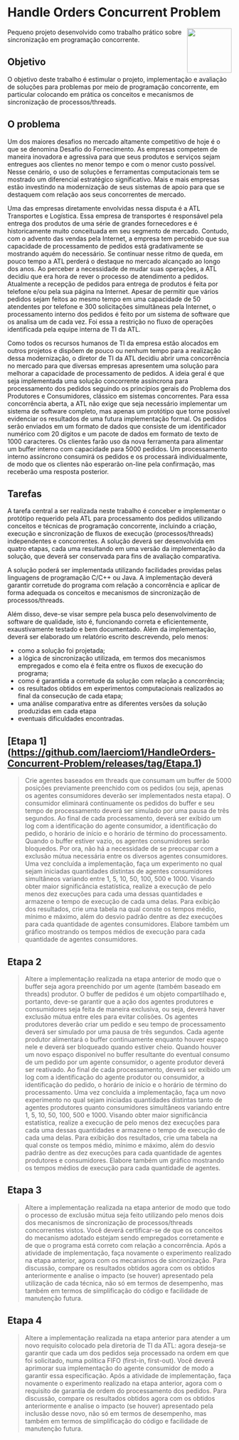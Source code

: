 # Handle Orders Concurrent Problem
<img src="https://upload.wikimedia.org/wikipedia/commons/thumb/0/05/Flag_of_Brazil.svg/2000px-Flag_of_Brazil.svg.png" align="right" width="100">

Pequeno projeto desenvolvido como trabalho prático sobre sincronização em programação concorrente.

## Objetivo
  
  O objetivo deste trabalho é estimular o projeto, implementação e avaliação de soluções para problemas por meio de programação concorrente, em particular colocando em prática os conceitos e mecanismos de sincronização de processos/threads.
  
## O problema

  Um dos maiores desafios no mercado altamente competitivo de hoje é o que se denomina Desafio do Fornecimento. As empresas competem de maneira inovadora e agressiva para que seus produtos e serviços sejam entregues aos clientes no menor tempo e com o menor custo possível. Nesse cenário, o uso de soluções e ferramentas computacionais tem se mostrado um diferencial estratégico significativo. Mais e mais empresas estão investindo na modernização de seus sistemas de apoio para que se destaquem com relação aos seus concorrentes de mercado.

  Uma das empresas diretamente envolvidas nessa disputa é a ATL Transportes e Logística. Essa empresa de transportes é responsável pela entrega dos produtos de uma série de grandes fornecedores e é historicamente muito conceituada em seu segmento de mercado. Contudo, com o advento das vendas pela Internet, a empresa tem percebido que sua capacidade de processamento de pedidos está gradativamente se mostrando aquém do necessário. Se continuar nesse ritmo de queda, em pouco tempo a ATL perderá o destaque no mercado alcançado ao longo dos anos. Ao perceber a necessidade de mudar suas operações, a ATL decidiu que era hora de rever o processo de atendimento a pedidos. Atualmente a recepção de pedidos para entrega de produtos é feita por telefone e/ou pela sua página na Internet. Apesar de permitir que vários pedidos sejam feitos ao mesmo tempo em uma capacidade de 50 atendentes por telefone e 300 solicitações simultâneas pela Internet, o processamento interno dos pedidos é feito por um sistema de software que os analisa um de cada vez. Foi essa a restrição no fluxo de operações identificada pela equipe interna de TI da ATL.

  Como todos os recursos humanos de TI da empresa estão alocados em outros projetos e dispõem de pouco ou nenhum tempo para a realização dessa modernização, o diretor de TI da ATL decidiu abrir uma concorrência no mercado para que diversas empresas apresentem uma solução para melhorar a capacidade de processamento de pedidos. A ideia geral é que seja implementada uma solução concorrente assíncrona para processamento dos pedidos seguindo os princípios gerais do Problema dos Produtores e Consumidores, clássico em sistemas concorrentes. Para essa concorrência aberta, a ATL não exige que seja necessário implementar um sistema de software completo, mas apenas um protótipo que torne possível evidenciar os resultados de uma futura implementação formal. Os pedidos serão enviados em um formato de dados que consiste de um identificador numérico com 20 dígitos e um pacote de dados em formato de texto de 1000 caracteres. Os clientes farão uso da nova ferramenta para alimentar um buffer interno com capacidade para 5000 pedidos. Um processamento interno assíncrono consumirá os pedidos e os processará individualmente, de modo que os clientes não esperarão on-line pela confirmação, mas receberão uma resposta posterior.
  
## Tarefas
  
  A tarefa central a ser realizada neste trabalho é conceber e implementar o protótipo requerido pela ATL para processamento dos pedidos utilizando conceitos e técnicas de programação concorrente, incluindo a criação, execução e sincronização de fluxos de execução (processos/threads) independentes e concorrentes. A solução deverá ser desenvolvida em quatro etapas, cada uma resultando em uma versão da implementação da solução, que deverá ser conservada para fins de avaliação comparativa.
  
  A solução poderá ser implementada utilizando facilidades providas pelas linguagens de programação C/C++ ou Java. A implementação deverá garantir corretude do programa com relação a concorrência e aplicar de forma adequada os conceitos e mecanismos de sincronização de processos/threads.
  
  Além disso, deve-se visar sempre pela busca pelo desenvolvimento de software de qualidade, isto é, funcionando correta e eficientemente, exaustivamente testado e bem documentado. Além da implementação, deverá ser elaborado um relatório escrito descrevendo, pelo menos:
  * como a solução foi projetada;
  * a lógica de sincronização utilizada, em termos dos mecanismos empregados e como ela é feita entre
os fluxos de execução do programa;
  * como é garantida a corretude da solução com relação a concorrência;
  * os resultados obtidos em experimentos computacionais realizados ao final da consecução de cada
etapa;
  * uma análise comparativa entre as diferentes versões da solução produzidas em cada etapa
  * eventuais dificuldades encontradas.
  
## [Etapa 1] (https://github.com/laerciom1/HandleOrders-Concurrent-Problem/releases/tag/Etapa.1)
> Crie agentes baseados em threads que consumam um buffer de 5000 posições previamente preenchido com os pedidos (ou seja, apenas os agentes consumidores deverão ser implementados nesta etapa). O consumidor eliminará continuamente os pedidos do buffer e seu tempo de processamento deverá ser simulado por uma pausa de três segundos. Ao final de cada processamento, deverá ser exibido um log com a identificação do agente consumidor, a identificação do pedido, o horário de início e o horário de término do processamento. Quando o buffer estiver vazio, os agentes consumidores serão bloquedos. Por ora, não há a necessidade de se preocupar com a exclusão mútua necessária entre os diversos agentes consumidores. Uma vez concluída a implementação, faça um experimento no qual sejam iniciadas quantidades distintas de agentes consumidores simultâneos variando entre 1, 5, 10, 50, 100, 500 e 1000. Visando obter maior significância estatística, realize a execução de pelo menos dez execuções para cada uma dessas quantidades e armazene o tempo de execução de cada uma delas. Para exibição dos resultados, crie uma tabela na qual conste os tempos médio, mínimo e máximo, além do desvio padrão dentre as dez execuções para cada quantidade de agentes consumidores. Elabore também um gráfico mostrando os tempos médios de execução para cada quantidade de agentes consumidores.

## Etapa 2
> Altere a implementação realizada na etapa anterior de modo que o buffer seja agora preenchido por um agente (também baseado em threads) produtor. O buffer de pedidos é um objeto compartilhado e, portanto, deve-se garantir que a ação dos agentes produtores e consumidores seja feita de maneira exclusiva, ou seja, deverá haver exclusão mútua entre eles para evitar colisões. Os agentes produtores deverão criar um pedido e seu tempo de processamento deverá ser simulado por uma pausa de três segundos. Cada agente produtor alimentará o buffer continuamente enquanto houver espaço nele e deverá ser bloqueado quando estiver cheio. Quando houver um novo espaço disponível no buffer resultante do eventual consumo de um pedido por um agente consumidor, o agente produtor deverá ser reativado. Ao final de cada processamento, deverá ser exibido um log com a identificação do agente produtor ou consumidor, a identificação do pedido, o horário de início e o horário de término do processamento. Uma vez concluída a implementação, faça um novo experimento no qual sejam iniciadas quantidades distintas tanto de agentes produtores quanto consumidores simultâneos variando entre 1, 5, 10, 50, 100, 500 e 1000. Visando obter maior significância estatística, realize a execução de pelo menos dez execuções para cada uma dessas quantidades e armazene o tempo de execução de cada uma delas. Para exibição dos resultados, crie uma tabela na qual conste os tempos médio, mínimo e máximo, além do desvio padrão dentre as dez execuções para cada quantidade de agentes produtores e consumidores. Elabore também um gráfico mostrando os tempos médios de execução para cada quantidade de agentes.

## Etapa 3
> Altere a implementação realizada na etapa anterior de modo que todo o processo de exclusão mútua seja feito utilizando pelo menos dois dos mecanismos de sincronização de processos/threads concorrentes vistos. Você deverá certificar-se de que os conceitos do mecanismo adotado estejam sendo empregados corretamente e de que o programa está correto com relação a concorrência. Após a atividade de implementação, faça novamente o experimento realizado na etapa anterior, agora com os mecanismos de sincronização. Para discussão, compare os resultados obtidos agora com os obtidos anteriormente e analise o impacto (se houver) apresentado pela utilização de cada técnica, não só em termos de desempenho, mas também em termos de simplificação do código e facilidade de manutenção futura.

## Etapa 4
> Altere a implementação realizada na etapa anterior para atender a um novo requisito colocado pela diretoria de TI da ATL: agora deseja-se garantir que cada um dos pedidos seja processado na ordem em que foi solicitado, numa política FIFO (first-in, first-out). Você deverá aprimorar sua implementação do agente consumidor de modo a garantir essa especificação. Após a atividade de implementação, faça novamente o experimento realizado na etapa anterior, agora com o requisito de garantia de ordem do processamento dos pedidos. Para discussão, compare os resultados obtidos agora com os obtidos anteriormente e analise o impacto (se houver) apresentado pela inclusão desse novo, não só em termos de desempenho, mas também em termos de simplificação do código e facilidade de manutenção futura.

